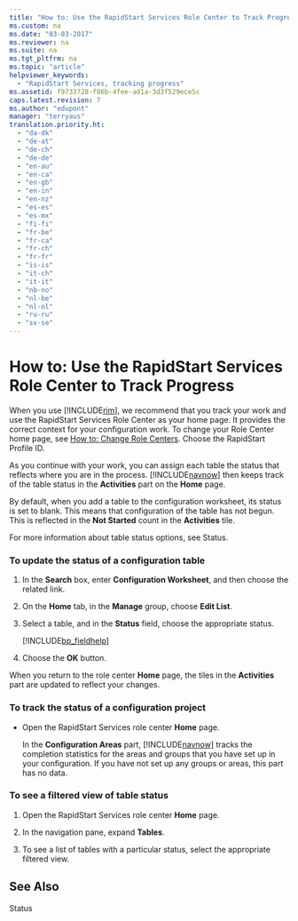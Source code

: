 ```yaml
---
title: "How to: Use the RapidStart Services Role Center to Track Progress"
ms.custom: na
ms.date: "03-03-2017"
ms.reviewer: na
ms.suite: na
ms.tgt_pltfrm: na
ms.topic: "article"
helpviewer_keywords: 
  - "RapidStart Services, tracking progress"
ms.assetid: f9733728-f86b-4fee-ad1a-3d3f529ece5c
caps.latest.revision: 7
ms.author: "edupont"
manager: "terryaus"
translation.priority.ht: 
  - "da-dk"
  - "de-at"
  - "de-ch"
  - "de-de"
  - "en-au"
  - "en-ca"
  - "en-gb"
  - "en-in"
  - "en-nz"
  - "es-es"
  - "es-mx"
  - "fi-fi"
  - "fr-be"
  - "fr-ca"
  - "fr-ch"
  - "fr-fr"
  - "is-is"
  - "it-ch"
  - "it-it"
  - "nb-no"
  - "nl-be"
  - "nl-nl"
  - "ru-ru"
  - "sv-se"
---
```

# How to: Use the RapidStart Services Role Center to Track Progress
When you use [!INCLUDE[rim](../Roles/includes/rim_md.md)], we recommend that you track your work and use the RapidStart Services Role Center as your home page. It provides the correct context for your configuration work. To change your Role Center home page, see [How to: Change Role Centers](../GettingStarted/how-to-change-role-centers.md). Choose the RapidStart Profile ID.  
  
 As you continue with your work, you can assign each table the status that reflects where you are in the process. [!INCLUDE[navnow](../ApplicationDesign/includes/navnow_md.md)] then keeps track of the table status in the **Activities** part on the **Home** page.  
  
 By default, when you add a table to the configuration worksheet, its status is set to blank. This means that configuration of the table has not begun. This is reflected in the **Not Started** count in the **Activities** tile.  
  
 For more information about table status options, see Status.  
  
### To update the status of a configuration table  
  
1.  In the **Search** box, enter **Configuration Worksheet**, and then choose the related link.  
  
2.  On the **Home** tab, in the **Manage** group, choose **Edit List**.  
  
3.  Select a table, and in the **Status** field, choose the appropriate status.  
  
     [!INCLUDE[bp_fieldhelp]()]  
  
4.  Choose the **OK** button.  
  
 When you return to the role center **Home** page, the tiles in the **Activities** part are updated to reflect your changes.  
  
### To track the status of a configuration project  
  
-   Open the RapidStart Services role center **Home** page.  
  
     In the **Configuration Areas** part, [!INCLUDE[navnow](../ApplicationDesign/includes/navnow_md.md)] tracks the completion statistics for the areas and groups that you have set up in your configuration. If you have not set up any groups or areas, this part has no data.  
  
### To see a filtered view of table status  
  
1.  Open the RapidStart Services role center **Home** page.  
  
2.  In the navigation pane, expand **Tables**.  
  
3.  To see a list of tables with a particular status, select the appropriate filtered view.  
  
## See Also  
 Status